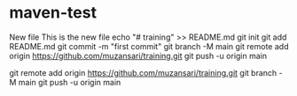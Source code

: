 # maven-test
New file
This is the new file
echo "# training" >> README.md
git init
git add README.md
git commit -m "first commit"
git branch -M main
git remote add origin https://github.com/muzansari/training.git
git push -u origin main


git remote add origin https://github.com/muzansari/training.git
git branch -M main
git push -u origin main
